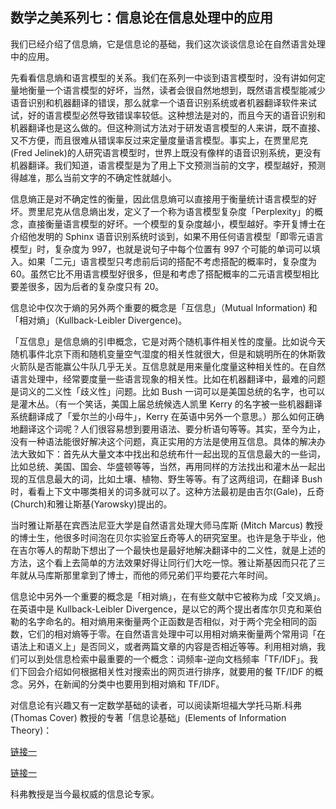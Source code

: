 ## 数学之美系列七：信息论在信息处理中的应用

我们已经介绍了信息熵，它是信息论的基础，我们这次谈谈信息论在自然语言处理中的应用。

先看看信息熵和语言模型的关系。我们在系列一中谈到语言模型时，没有讲如何定量地衡量一个语言模型的好坏，当然，读者会很自然地想到，既然语言模型能减少语音识别和机器翻译的错误，那么就拿一个语音识别系统或者机器翻译软件来试试，好的语言模型必然导致错误率较低。这种想法是对的，而且今天的语音识别和机器翻译也是这么做的。但这种测试方法对于研发语言模型的人来讲，既不直接、又不方便，而且很难从错误率反过来定量度量语言模型。事实上，在贾里尼克(Fred Jelinek)的人研究语言模型时，世界上既没有像样的语音识别系统，更没有机器翻译。我们知道，语言模型是为了用上下文预测当前的文字，模型越好，预测得越准，那么当前文字的不确定性就越小。

信息熵正是对不确定性的衡量，因此信息熵可以直接用于衡量统计语言模型的好坏。贾里尼克从信息熵出发，定义了一个称为语言模型复杂度「Perplexity」的概念，直接衡量语言模型的好坏。一个模型的复杂度越小，模型越好。李开复博士在介绍他发明的 Sphinx 语音识别系统时谈到，如果不用任何语言模型「即零元语言模型」时，复杂度为 997，也就是说句子中每个位置有 997 个可能的单词可以填入。如果「二元」语言模型只考虑前后词的搭配不考虑搭配的概率时，复杂度为 60。虽然它比不用语言模型好很多，但是和考虑了搭配概率的二元语言模型相比要差很多，因为后者的复杂度只有 20。

信息论中仅次于熵的另外两个重要的概念是「互信息」（Mutual Information) 和「相对熵」（Kullback-Leibler Divergence)。

「互信息」是信息熵的引申概念，它是对两个随机事件相关性的度量。比如说今天随机事件北京下雨和随机变量空气湿度的相关性就很大，但是和姚明所在的休斯敦火箭队是否能赢公牛队几乎无关。互信息就是用来量化度量这种相关性的。在自然语言处理中，经常要度量一些语言现象的相关性。比如在机器翻译中，最难的问题是词义的二义性「歧义性」问题。比如 Bush 一词可以是美国总统的名字，也可以是灌木丛。（有一个笑话，美国上届总统候选人凯里 Kerry 的名字被一些机器翻译系统翻译成了「爱尔兰的小母牛」，Kerry 在英语中另外一个意思。）那么如何正确地翻译这个词呢？人们很容易想到要用语法、要分析语句等等。其实，至今为止，没有一种语法能很好解决这个问题，真正实用的方法是使用互信息。具体的解决办法大致如下：首先从大量文本中找出和总统布什一起出现的互信息最大的一些词，比如总统、美国、国会、华盛顿等等，当然，再用同样的方法找出和灌木丛一起出现的互信息最大的词，比如土壤、植物、野生等等。有了这两组词，在翻译 Bush 时，看看上下文中哪类相关的词多就可以了。这种方法最初是由吉尔(Gale)，丘奇(Church)和雅让斯基(Yarowsky)提出的。

当时雅让斯基在宾西法尼亚大学是自然语言处理大师马库斯 (Mitch Marcus) 教授的博士生，他很多时间泡在贝尔实验室丘奇等人的研究室里。也许是急于毕业，他在吉尔等人的帮助下想出了一个最快也是最好地解决翻译中的二义性，就是上述的方法，这个看上去简单的方法效果好得让同行们大吃一惊。雅让斯基因而只花了三年就从马库斯那里拿到了博士，而他的师兄弟们平均要花六年时间。

信息论中另外一个重要的概念是「相对熵」，在有些文献中它被称为成「交叉熵」。在英语中是 Kullback-Leibler Divergence，是以它的两个提出者库尔贝克和莱伯勒的名字命名的。相对熵用来衡量两个正函数是否相似，对于两个完全相同的函数，它们的相对熵等于零。在自然语言处理中可以用相对熵来衡量两个常用词「在语法上和语义上」是否同义，或者两篇文章的内容是否相近等等。利用相对熵，我们可以到处信息检索中最重要的一个概念：词频率-逆向文档频率「TF/IDF」。我们下回会介绍如何根据相关性对搜索出的网页进行排序，就要用的餐 TF/IDF 的概念。另外，在新闻的分类中也要用到相对熵和 TF/IDF。

对信息论有兴趣又有一定数学基础的读者，可以阅读斯坦福大学托马斯.科弗 (Thomas Cover) 教授的专著「信息论基础」(Elements of Information Theory)：

[链接一](http://www.amazon.com/gp/product/0471062596/ref=nosim/103-7880775-7782209?n=283155)

[链接一](http://www.cnforyou.com/query/bookdetail1.asp?viBookCode=17909)

科弗教授是当今最权威的信息论专家。




